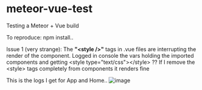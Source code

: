 # meteor-vue-test
Testing a Meteor + Vue build

To reproduce: npm install..

Issue 1 (very strange):
The **"\<style />"** tags in .vue files are interrupting the render of the component.
Logged in console the vars holding the imported components and getting \<style type="text/css">\</style> ??
If I remove the \<style> tags completely from components it renders fine

This is the logs I get for App and Home..
![image](https://cloud.githubusercontent.com/assets/12781988/21955265/18440aca-da70-11e6-8b5f-732bc3d5adc6.png)
